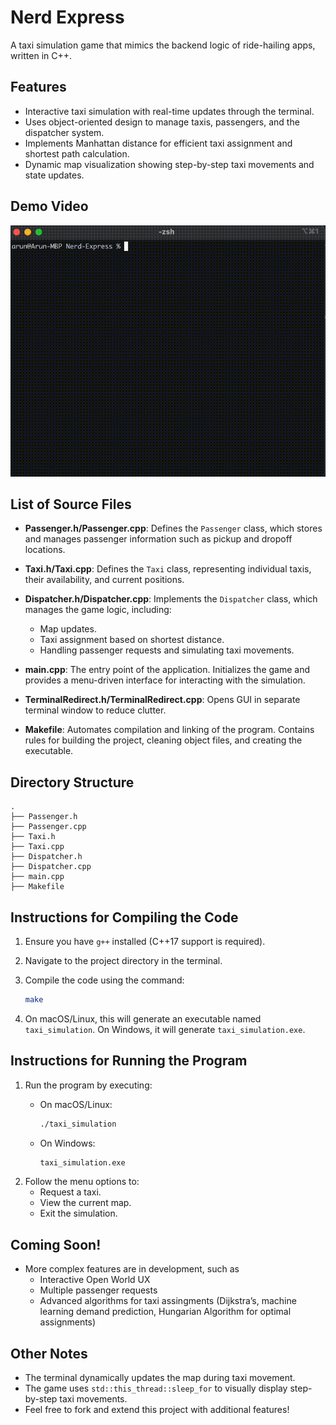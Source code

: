 # Nerd Express
A taxi simulation game that mimics the backend logic of ride-hailing apps, written in C++.

## Features
- Interactive taxi simulation with real-time updates through the terminal.
- Uses object-oriented design to manage taxis, passengers, and the dispatcher system.
- Implements Manhattan distance for efficient taxi assignment and shortest path calculation.
- Dynamic map visualization showing step-by-step taxi movements and state updates.

## Demo Video

![Nerd Express Demo](./demo.gif)

## List of Source Files

* **Passenger.h/Passenger.cpp**: Defines the `Passenger` class, which stores and manages passenger information such as pickup and dropoff locations.

* **Taxi.h/Taxi.cpp**: Defines the `Taxi` class, representing individual taxis, their availability, and current positions.

* **Dispatcher.h/Dispatcher.cpp**: Implements the `Dispatcher` class, which manages the game logic, including:
    - Map updates.
    - Taxi assignment based on shortest distance.
    - Handling passenger requests and simulating taxi movements.

* **main.cpp**: The entry point of the application. Initializes the game and provides a menu-driven interface for interacting with the simulation.

* **TerminalRedirect.h/TerminalRedirect.cpp**: Opens GUI in separate terminal window to reduce clutter.

* **Makefile**: Automates compilation and linking of the program. Contains rules for building the project, cleaning object files, and creating the executable.

## Directory Structure
```
.
├── Passenger.h
├── Passenger.cpp
├── Taxi.h
├── Taxi.cpp
├── Dispatcher.h
├── Dispatcher.cpp
├── main.cpp
├── Makefile
```

## Instructions for Compiling the Code
1. Ensure you have `g++` installed (C++17 support is required).
2. Navigate to the project directory in the terminal.
3. Compile the code using the command:

   ```bash
   make
   ```
4. On macOS/Linux, this will generate an executable named `taxi_simulation`. On Windows, it will generate `taxi_simulation.exe`.

## Instructions for Running the Program
1. Run the program by executing:
   - On macOS/Linux:

     ```bash
     ./taxi_simulation
     ```
   - On Windows:

     ```cmd
     taxi_simulation.exe
     ```
2. Follow the menu options to:
   - Request a taxi.
   - View the current map.
   - Exit the simulation.

## Coming Soon!

- More complex features are in development, such as
    - Interactive Open World UX
    - Multiple passenger requests
    - Advanced algorithms for taxi assingments (Dijkstra’s, machine learning demand prediction, Hungarian Algorithm for optimal assignments)

## Other Notes
- The terminal dynamically updates the map during taxi movement.
- The game uses `std::this_thread::sleep_for` to visually display step-by-step taxi movements.
- Feel free to fork and extend this project with additional features!

